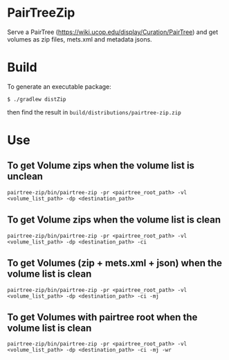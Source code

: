 # PairTreeZip
Serve a PairTree (https://wiki.ucop.edu/display/Curation/PairTree) and get volumes as zip files, mets.xml and metadata jsons.

# Build

To generate an executable package:

```
$ ./gradlew distZip
```

then find the result in ```build/distributions/pairtree-zip.zip```



# Use

## To get Volume zips when the volume list is unclean 
```
pairtree-zip/bin/pairtree-zip -pr <pairtree_root_path> -vl <volume_list_path> -dp <destination_path> 
```

## To get Volume zips when the volume list is clean
```
pairtree-zip/bin/pairtree-zip -pr <pairtree_root_path> -vl <volume_list_path> -dp <destination_path> -ci
```

## To get Volumes (zip + mets.xml + json) when the volume list is clean
```
pairtree-zip/bin/pairtree-zip -pr <pairtree_root_path> -vl <volume_list_path> -dp <destination_path> -ci -mj
```

## To get Volumes with pairtree root when the volume list is clean
```
pairtree-zip/bin/pairtree-zip -pr <pairtree_root_path> -vl <volume_list_path> -dp <destination_path> -ci -mj -wr
```
